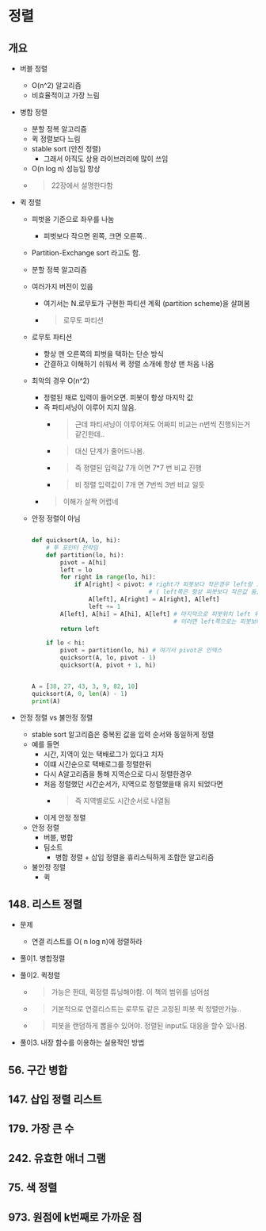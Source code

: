 # 정렬

## 개요

- 버블 정렬
  - O(n^2) 알고리즘
  - 비효율적이고 가장 느림

- 병합 정렬
  - 분할 정복 알고리즘
  - 퀵 정렬보다 느림
  - stable sort (안전 정렬)
    - 그래서 아직도 상용 라이브러리에 많이 쓰임
  - O(n log n) 성능임 항상
  - > 22장에서 설명한다함

- 퀵 정렬
  - 피벗을 기준으로 좌우를 나눔
    - 피벗보다 작으면 왼쪽, 크면 오른쪽..
  - Partition-Exchange sort 라고도 함.
  - 분할 정복 알고리즘
  - 여러가지 버전이 있음
    - 여기서는 N.로무토가 구현한 파티션 계획 (partition scheme)을 살펴봄
    - > 로무토 파티션
  - 로무토 파티션
    - 항상 맨 오른쪽의 피벗을 택하는 단순 방식
    - 간결하고 이해하기 쉬워서 퀵 정렬 소개에 항상 맨 처음 나옴
  - 최악의 경우 O(n^2)
    - 정렬된 채로 입력이 들어오면. 피봇이 항상 마지막 값
    - 즉 파티셔닝이 이루어 지지 않음.
      - > 근데 파티셔닝이 이루어져도 어짜피 비교는 n번씩 진행되는거 같긴한데..
      - > 대신 단계가 줄어드나봄. 
      - > 즉 정렬된 입력값 7개 이면 7*7 번 비교 진행
      - > 비 정렬 입력값이 7개 면 7번씩 3번 비교 일듯
    - > 이해가 살짝 어렵네
  - 안정 정렬이 아님

    ```python

    def quicksort(A, lo, hi):
        # 투 포인터 전략임
        def partition(lo, hi):
            pivot = A[hi]
            left = lo
            for right in range(lo, hi):
                if A[right] < pivot: # right가 피봇보다 작은경우 left랑 교체 
                                     # ( left쪽은 항상 피봇보다 작은값 둠) 
                    A[left], A[right] = A[right], A[left]
                    left += 1
            A[left], A[hi] = A[hi], A[left] # 마지막으로 피봇위치 left 위치로 이동
                                            # 이러면 left쪽으로는 피봇보다 작은값, right는 큰값이 옴
            return left

        if lo < hi:
            pivot = partition(lo, hi) # 여기서 pivot은 인덱스
            quicksort(A, lo, pivot - 1)
            quicksort(A, pivot + 1, hi)


    A = [38, 27, 43, 3, 9, 82, 10]
    quicksort(A, 0, len(A) - 1)
    print(A)

    ```

- 안정 정렬 vs 불안정 정렬
  - stable sort 알고리즘은 중복된 값을 입력 순서와 동일하게 정렬
  - 예를 들면
    - 시간, 지역이 있는 택배로그가 있다고 치자
    - 이떄 시간순으로 택배로그를 정렬한뒤
    - 다시 A알고리즘을 통해 지역순으로 다시 정렬한경우
    - 처음 정렬했던 시간순서가, 지역으로 정렬했을때 유지 되었다면
      - > 즉 지역별로도 시간순서로 나열됨
    - 이게 안정 정렬
  - 안정 정렬
    - 버블, 병합
    - 팀소트
      - 병합 정렬 + 삽입 정렬을 휴리스틱하게 조합한 알고리즘
  - 불안정 정렬
    - 퀵


## 148. 리스트 정렬

- 문제  
  - 연결 리스트를 O( n log n)에 정렬하라

- 풀이1. 병합정렬

- 풀이2. 퀵정렬
  - > 가능은 한데, 퀵정렬 튜닝해야함. 이 책의 범위를 넘어섬
  - > 기본적으로 연결리스트는 로무토 같은 고정된 피봇 퀵 정렬만가능..
  - > 피봇을 랜덤하게 뽑을수 있어야. 정렬된 input도 대응을 할수 있나봄.

- 풀이3. 내장 함수를 이용하는 실용적인 방법

## 56. 구간 병합

## 147. 삽입 정렬 리스트

## 179. 가장 큰 수

## 242. 유효한 애너 그램

## 75. 색 정렬

## 973. 원점에 k번째로 가까운 점